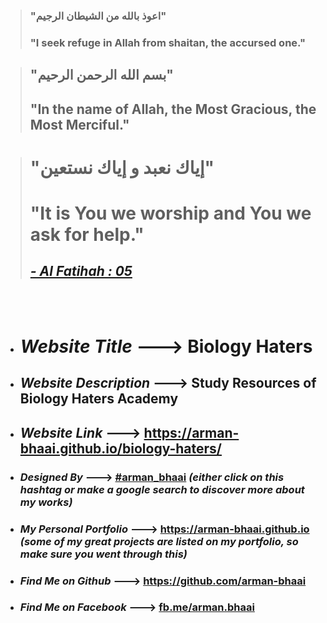 > ### "اعوذ بالله من الشیطان الرجیم"
> ### "I seek refuge in Allah from shaitan, the accursed one."
 
> ## "بسم الله الرحمن الرحيم"
> ## "In the name of Allah, the Most Gracious, the Most Merciful."
 
> # "إياك نعبد و إياك نستعين"
> # "It is You we worship and You we ask for help."
> ## [*- Al Fatihah : 05*](https://quran.com/1/5?translations=20)
<br>
<br>
 
* # *Website Title* ---> **Biology Haters**
* ## *Website Description* ---> **Study Resources of Biology Haters Academy**
* ## *Website Link* ---> **https://arman-bhaai.github.io/biology-haters/**
* ### *Designed By* ---> **[#arman_bhaai](https://www.google.com/search?q=%23arman_bhaai&oq=%23arman_bhaai)** *(either click on this hashtag or make a google search to discover more about my works)*
* ### *My Personal Portfolio* ---> **https://arman-bhaai.github.io** *(some of my great projects are listed on my portfolio, so make sure you went through this)*
* ### *Find Me on Github* ---> **https://github.com/arman-bhaai**
* ### *Find Me on Facebook* ---> **[fb.me/arman.bhaai](https://www.facebook.com/arman.bhaai)**
